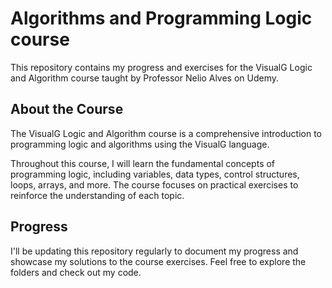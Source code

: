 # Algorithms and Programming Logic course

This repository contains my progress and exercises for the VisualG Logic and Algorithm course taught by Professor Nelio Alves on Udemy.

## About the Course

The VisualG Logic and Algorithm course is a comprehensive introduction to programming logic and algorithms using the VisualG language.

Throughout this course, I will learn the fundamental concepts of programming logic, including variables, data types, control structures, loops, arrays, and more. The course focuses on practical exercises to reinforce the understanding of each topic.

## Progress

I'll be updating this repository regularly to document my progress and showcase my solutions to the course exercises. Feel free to explore the folders and check out my code.

